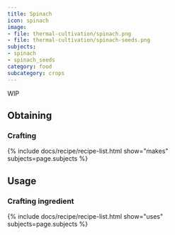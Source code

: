 ```yaml
---
title: Spinach
icon: spinach
image:
- file: thermal-cultivation/spinach.png
- file: thermal-cultivation/spinach-seeds.png
subjects: 
- spinach
- spinach_seeds
category: food
subcategory: crops
---
```


WIP

Obtaining
---------

### Crafting
{% include docs/recipe/recipe-list.html show="makes" subjects=page.subjects %}

Usage
-----

### Crafting ingredient
{% include docs/recipe/recipe-list.html show="uses" subjects=page.subjects %}